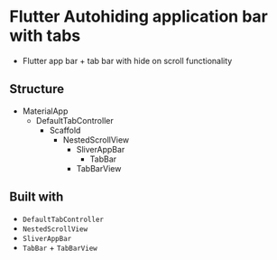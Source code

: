 # Flutter Autohiding application bar with tabs

- Flutter app bar + tab bar with hide on scroll functionality

## Structure
- MaterialApp
  - DefaultTabController
    - Scaffold
      - NestedScrollView
        - SliverAppBar
          - TabBar
        - TabBarView

## Built with

- `DefaultTabController`
- `NestedScrollView`
- `SliverAppBar`
- `TabBar` + `TabBarView`